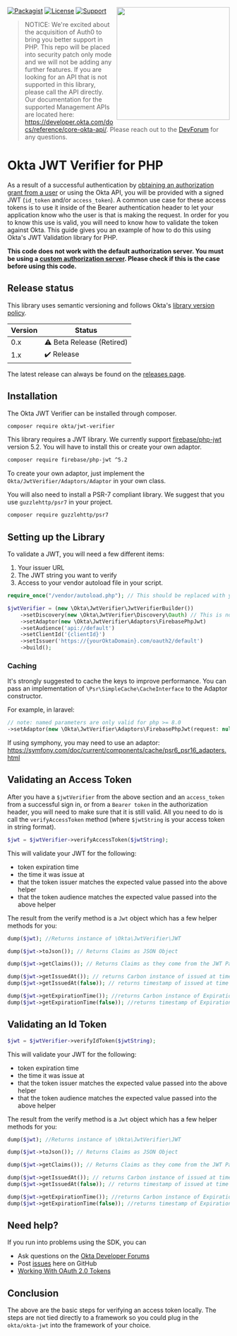 [<img src="https://aws1.discourse-cdn.com/standard14/uploads/oktadev/original/1X/0c6402653dfb70edc661d4976a43a46f33e5e919.png" align="right" width="256px"/>](https://devforum.okta.com/)
[![Packagist](https://img.shields.io/packagist/v/okta/jwt-verifier.svg)](https://packagist.org/packages/okta/jwt-verifier)
[![License](https://img.shields.io/badge/License-Apache%202.0-blue.svg)](https://opensource.org/licenses/Apache-2.0)
[![Support](https://img.shields.io/badge/support-Developer%20Forum-blue.svg)](https://devforum.okta.com/)

> NOTICE: We're excited about the acquisition of Auth0 to bring you better support in PHP. This repo will be placed into security patch only mode and we will not be adding any further features. If you are looking for an API that is not supported in this library, please call the API directly. Our documentation for the supported Management APIs are located here: https://developer.okta.com/docs/reference/core-okta-api/. Please reach out to the [DevForum](https://devforum.okta.com/) for any questions.


# Okta JWT Verifier for PHP

As a result of a successful authentication by [obtaining an authorization grant from a user](https://developer.okta.com/docs/api/resources/oauth2.html#obtain-an-authorization-grant-from-a-user) or using the Okta API, you will be
provided with a signed JWT (`id_token` and/or `access_token`). A common use case for these access tokens is to use it
inside of the Bearer authentication header to let your application know who the user is that is making the request. In
order for you to know this use is valid, you will need to know how to validate the token against Okta. This guide gives
you an example of how to do this using Okta's JWT Validation library for PHP.

**This code does not work with the default authorization server. You must be using a [custom authorization server](https://github.com/okta/okta-jwt-verifier-php/issues/57). Please check if this is the case before using this code.**

## Release status

This library uses semantic versioning and follows Okta's [library version policy](https://developer.okta.com/code/library-versions/).

| Version | Status                             |
| ------- | ---------------------------------- |
| 0.x     |  :warning: Beta Release (Retired)  |
| 1.x     |  :heavy_check_mark: Release        |

The latest release can always be found on the [releases page](https://github.com/okta/okta-jwt-verifier-php/releases).

## Installation
The Okta JWT Verifier can be installed through composer.

```bash
composer require okta/jwt-verifier
```

This library requires a JWT library. We currently support
[firebase/php-jwt](https://packagist.org/packages/firebase/php-jwt) version 5.2. You will have to install this or create
your own adaptor.

```bash
composer require firebase/php-jwt ^5.2
```

To create your own adaptor, just implement the `Okta/JwtVerifier/Adaptors/Adaptor` in your own class.

You will also need to install a PSR-7 compliant library. We suggest that you use `guzzlehttp/psr7` in your project.

```bash
composer require guzzlehttp/psr7
```

## Setting up the Library

To validate a JWT, you will need a few different items:

1. Your issuer URL
2. The JWT string you want to verify
3. Access to your vendor autoload file in your script.

```php
require_once("/vendor/autoload.php"); // This should be replaced with your path to your vendor/autoload.php file

$jwtVerifier = (new \Okta\JwtVerifier\JwtVerifierBuilder())
    ->setDiscovery(new \Okta\JwtVerifier\Discovery\Oauth) // This is not needed if using oauth.  The other option is `new \Okta\JwtVerifier\Discovery\OIDC`
    ->setAdaptor(new \Okta\JwtVerifier\Adaptors\FirebasePhpJwt)
    ->setAudience('api://default')
    ->setClientId('{clientId}')
    ->setIssuer('https://{yourOktaDomain}.com/oauth2/default')
    ->build();
```

### Caching
It's strongly suggested to cache the keys to improve performance. You can pass an implementation of `\Psr\SimpleCache\CacheInterface`
to the Adaptor constructor.

For example, in laravel:
```php
// note: named parameters are only valid for php >= 8.0
->setAdaptor(new \Okta\JwtVerifier\Adaptors\FirebasePhpJwt(request: null, leeway: 120, cache: app('cache')->store()))
```

If using symphony, you may need to use an adaptor:
https://symfony.com/doc/current/components/cache/psr6_psr16_adapters.html

## Validating an Access Token

After you have a `$jwtVerifier` from the above section and an `access_token` from a successful sign in, or
from a `Bearer token` in the authorization header, you will need to make sure that it is still valid.
All you need to do is call the `verifyAccessToken` method (where `$jwtString` is your access token in string format).

```php
$jwt = $jwtVerifier->verifyAccessToken($jwtString);
```

This will validate your JWT for the following:

- token expiration time
- the time it was issue at
- that the token issuer matches the expected value passed into the above helper
- that the token audience matches the expected value passed into the above helper

The result from the verify method is a `Jwt` object which has a few helper methods for you:

```php
dump($jwt); //Returns instance of \Okta\JwtVerifier\JWT

dump($jwt->toJson()); // Returns Claims as JSON Object

dump($jwt->getClaims()); // Returns Claims as they come from the JWT Package used

dump($jwt->getIssuedAt()); // returns Carbon instance of issued at time
dump($jwt->getIssuedAt(false)); // returns timestamp of issued at time

dump($jwt->getExpirationTime()); //returns Carbon instance of Expiration Time
dump($jwt->getExpirationTime(false)); //returns timestamp of Expiration Time
```

## Validating an Id Token

```php
$jwt = $jwtVerifier->verifyIdToken($jwtString);
```

This will validate your JWT for the following:

- token expiration time
- the time it was issue at
- that the token issuer matches the expected value passed into the above helper
- that the token audience matches the expected value passed into the above helper

The result from the verify method is a `Jwt` object which has a few helper methods for you:

```php
dump($jwt); //Returns instance of \Okta\JwtVerifier\JWT

dump($jwt->toJson()); // Returns Claims as JSON Object

dump($jwt->getClaims()); // Returns Claims as they come from the JWT Package used

dump($jwt->getIssuedAt()); // returns Carbon instance of issued at time
dump($jwt->getIssuedAt(false)); // returns timestamp of issued at time

dump($jwt->getExpirationTime()); //returns Carbon instance of Expiration Time
dump($jwt->getExpirationTime(false)); //returns timestamp of Expiration Time
```
## Need help?

If you run into problems using the SDK, you can

* Ask questions on the [Okta Developer Forums][devforum]
* Post [issues][github-issues] here on GitHub
* [Working With OAuth 2.0 Tokens](https://developer.okta.com/authentication-guide/tokens/)

## Conclusion

The above are the basic steps for verifying an access token locally. The steps are not tied directly to a framework so
you could plug in the `okta/okta-jwt` into the framework of your choice.


[devforum]: https://devforum.okta.com/
[lang-landing]: https://developer.okta.com/code/php/
[github-issues]: /okta/okta-jwt-verifier-php/issues
[github-releases]: /okta/okta-jwt-verifier-php/releases
